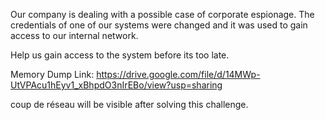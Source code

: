 Our company is dealing with a possible case of corporate espionage. The credentials of one of our systems were changed and it was used to gain access to our internal network.

Help us gain access to the system before its too late.

Memory Dump Link: https://drive.google.com/file/d/14MWp-UtVPAcu1hEyv1_xBhpdO3nIrEBo/view?usp=sharing


coup de réseau will be visible after solving this challenge.
